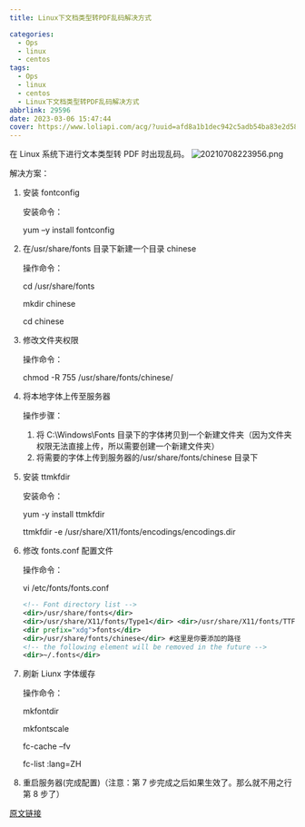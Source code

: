 ```yaml
---
title: Linux下文档类型转PDF乱码解决方式

categories:
  - Ops
  - linux
  - centos
tags:
  - Ops
  - linux
  - centos
  - Linux下文档类型转PDF乱码解决方式
abbrlink: 29596
date: 2023-03-06 15:47:44
cover: https://www.loliapi.com/acg/?uuid=afd8a1b1dec942c5adb54ba83e2d587d
---
```


在 Linux 系统下进行文本类型转 PDF 时出现乱码。
![20210708223956.png](https://s2.loli.net/2023/03/08/HpV2Lmv5bAFQgPD.png)

解决方案：

1. 安装 fontconfig

   安装命令：

   yum –y install fontconfig

2. 在/usr/share/fonts 目录下新建一个目录 chinese

   操作命令：

   cd /usr/share/fonts

   mkdir chinese

   cd chinese

3. 修改文件夹权限

   操作命令：

   chmod -R 755 /usr/share/fonts/chinese/

4. 将本地字体上传至服务器

   操作步骤：

   1. 将 C:\Windows\Fonts 目录下的字体拷贝到一个新建文件夹（因为文件夹权限无法直接上传，所以需要创建一个新建文件夹）
   2. 将需要的字体上传到服务器的/usr/share/fonts/chinese 目录下

5. 安装 ttmkfdir

   安装命令：

   yum -y install ttmkfdir

   ttmkfdir -e /usr/share/X11/fonts/encodings/encodings.dir

6. 修改 fonts.conf 配置文件

   操作命令：

   vi /etc/fonts/fonts.conf

   ```xml
   <!-- Font directory list -->
   <dir>/usr/share/fonts</dir>
   <dir>/usr/share/X11/fonts/Type1</dir> <dir>/usr/share/X11/fonts/TTF</dir> <dir>/usr/local/share/fonts</dir>
   <dir prefix="xdg">fonts</dir>
   <dir>/usr/share/fonts/chinese</dir> #这里是你要添加的路径
   <!-- the following element will be removed in the future -->
   <dir>~/.fonts</dir>
   ```

7. 刷新 Liunx 字体缓存

   操作命令：

   mkfontdir

   mkfontscale

   fc-cache –fv

   fc-list :lang=ZH

8. 重启服务器(完成配置)（注意：第 7 步完成之后如果生效了。那么就不用之行第 8 步了）

[原文链接](https://blog.csdn.net/weixin_45606229/article/details/111060060)